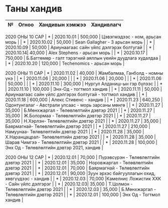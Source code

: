 # Таны хандив 

| № |      Огноо | Хандивын хэмжээ | Хандивлагч                                          |
|---|------------|-----------------|-----------------------------------------------------|
2020 ОНЫ 10 САР
| * | 2020.10.01 | 500,000          |  Цэвэгмэдээс - ном, арьсан морь                                                   |
| * | 2020.10.02 | 50,000          |  Sean Gallagher - 3 арьсан морь                                                   |
| * | 2020.10.09 | 50,000          |  Ариунаагаас сайн үйлс дэлгэрэх болтугай                                                  |
| * | 2020.10.14| 40,000          | Alex Stephens - арьсан морь                                                  |
| * | 2020.10.17 | 750,000          |  Б.Баттөмөр - галт тэрэгний аяллын үеийн дуудлага худалдаа                                                   |
| * | 2020.10.20 | 120,000          | Techenomics - арьсан морь                                                 |


2020 ОНЫ 11 САР
| * | 2020.11.02 | 40,000          | Жамбалмаа, Ганболд - номны үнэ                                                    |
| * | 2020.11.06 | 20,000          |                                                     |
| * | 2020.11.06 | 20,000          |                                                     |
| * | 2020.11.06 | 50,000          |                                                     |
| * | 2020.11.10 | 300,000         | Нургул Алданиш-ын гэр бүлээс            |
| * | 2020.11.10 | 100,000         | Энх-Од - тогтмол хандив                                      |
| * | 2020.11.11 | 50,000          |  Ариунаагаас сайн үйлс дэлгэрэх болтугай - тогтмол хандив                                                 |
| * | 2020.11.18 | 600,000          |  Алекс Стивенс - хандив                                                 |
| * | 2020.11.23 | 640,250         | Одонтунгалаг - Австрали улсаас - морь зарсаны мөнгө |
| * | 2020.11.27 | 35,000         | Б.Мөнхжаргал - Төлөвлөлтийн дэвтэр 2021 |
| * | 2020.11.27 | 35,000         | Ж.Болормаа - Төлөвлөлтийн дэвтэр 2021 |
| * | 2020.11.27 | 35,000        | Н.Хэрлэн- Төлөвлөлтийн дэвтэр 2021 |
| * | 2020.11.27 | 35,000        | Баярмагнай- Төлөвлөлтийн дэвтэр 2021 |
| * | 2020.11.27 | 210,000        | Намуунаа- Төлөвлөлтийн дэвтэр 2021 |
| * | 2020.11.28 | 35,000        | Х.Наранцацрал- Төлөвлөлтийн дэвтэр 2021 |
| * | 2020.11.28 | 35,000        | Шарав Чимгээ - Төлөвлөлтийн дэвтэр 2021 |
| * | 2020.11.28 | 100,000        | Энх Од - Төлөвлөлтийн дэвтэр 2021, хандив |



2020 ОНЫ 12 САР
| * | 2020.12.01 | 70,000        | Пүрэвсүрэн - Төлөвлөлтийн дэвтэр 2021 |
| * | 2020.12.01 | 35,000        | Норовжаргал - Төлөвлөлтийн дэвтэр 2021 |
| * | 2020.12.01 | 70,000        | Баярмагнай - Төлөвлөлтийн дэвтэр 2021 |
| * | 2020.12.01 | 90,000        |Зуун эрхэс байгууллагын охид, хөвгүүдээс - хандив |
| * | 2020.12.03 | 70,000        |Камелнис Ложистик ХХК - Сайн үйлс дэлгэрэг |
| * | 2020.12.03| 35,000        | Т.Цолмон - Төлөвлөлтийн дэвтэр 2021 |
| * | 2020.12.03 | 35,000        | Б.Мөнхжаргал - Төлөвлөлтийн дэвтэр 2021 |
| * | 2020.12.01 | 100,000        | Энх Од - Тогтмол хандив |

